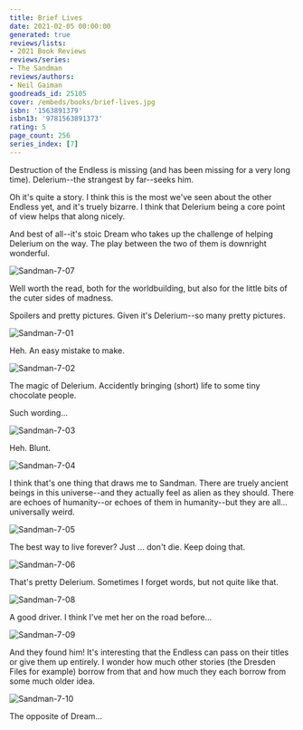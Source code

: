 ```yaml
---
title: Brief Lives
date: 2021-02-05 00:00:00
generated: true
reviews/lists:
- 2021 Book Reviews
reviews/series:
- The Sandman
reviews/authors:
- Neil Gaiman
goodreads_id: 25105
cover: /embeds/books/brief-lives.jpg
isbn: '1563891379'
isbn13: '9781563891373'
rating: 5
page_count: 256
series_index: [7]
---
```

Destruction of the Endless is missing (and has been missing for a very long time). Delerium--the strangest by far--seeks him.  

Oh it's quite a story. I think this is the most we've seen about the other Endless yet, and it's truely bizarre. I think that Delerium being a core point of view helps that along nicely.  

<!--more-->

And best of all--it's stoic Dream who takes up the challenge of helping Delerium on the way. The play between the two of them is downright wonderful.  

![Sandman-7-07](/embeds/books/attachments/sandman-7-07.jpg)  

Well worth the read, both for the worldbuilding, but also for the little bits of the cuter sides of madness.  

Spoilers and pretty pictures. Given it's Delerium--so many pretty pictures.  

![Sandman-7-01](/embeds/books/attachments/sandman-7-01.jpg)  

Heh. An easy mistake to make.  

![Sandman-7-02](/embeds/books/attachments/sandman-7-02.jpg)  

The magic of Delerium. Accidently bringing (short) life to some tiny chocolate people.  

Such wording...  

![Sandman-7-03](/embeds/books/attachments/sandman-7-03.jpg)  

Heh. Blunt.  

![Sandman-7-04](/embeds/books/attachments/sandman-7-04.jpg)  

I think that's one thing that draws me to Sandman. There are truely ancient beings in this universe--and they actually feel as alien as they should. There are echoes of humanity--or echoes of them in humanity--but they are all... universally weird.  

![Sandman-7-05](/embeds/books/attachments/sandman-7-05.jpg)  

The best way to live forever? Just ... don't die. Keep doing that.  

![Sandman-7-06](/embeds/books/attachments/sandman-7-06.jpg)  

That's pretty Delerium. Sometimes I forget words, but not quite like that.  

![Sandman-7-08](/embeds/books/attachments/sandman-7-08.jpg)  

A good driver. I think I've met her on the road before...  

![Sandman-7-09](/embeds/books/attachments/sandman-7-09.jpg)  

And they found him! It's interesting that the Endless can pass on their titles or give them up entirely. I wonder how much other stories (the Dresden Files for example) borrow from that and how much they each borrow from some much older idea.  

![Sandman-7-10](/embeds/books/attachments/sandman-7-10.jpg)  

The opposite of Dream...